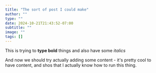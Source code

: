 ```yaml
---
title: "The sort of post I could make"
author: ""
type: ""
date: 2024-10-21T21:43:52-07:00
subtitle: ""
image: ""
tags: []
---
```


This is trying to **type bold** things and also have some *italics*

And now we should try actually adding some content - it's pretty cool to have content, and shos that I actually know how to run this thing.

